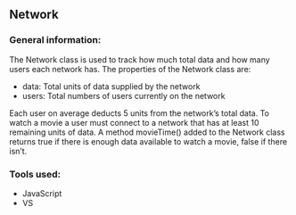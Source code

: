 ## Network

### General information:

The Network class is used to track how much total data and how many users each network has.
The properties of the Network class are:

+ data: Total units of data supplied by the network
+ users: Total numbers of users currently on the network

Each user on average deducts 5 units from the network’s total data. To watch a movie a user must connect to a network that has at least 10 remaining units of data. A method movieTime() added to the Network class returns true if there is enough data available to watch a movie, false if there isn’t.

### Tools used:

- JavaScript
- VS
